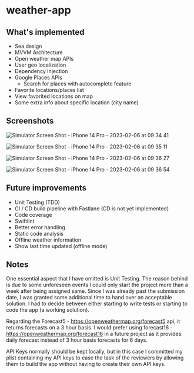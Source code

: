 # weather-app
## What's implemented
* Sea design
* MVVM Architecture
* Open weather map APIs
* User geo localization
* Dependency Injection
* Google Places APIs
  * Search for places with autocomplete feature
* Favorite locations/places list
* View favorited locations on map
* Some extra info about specific location (city name)

## Screenshots

![Simulator Screen Shot - iPhone 14 Pro - 2023-02-06 at 09 34 41](https://user-images.githubusercontent.com/23328986/216909063-a9351086-88e2-46bb-89a5-47c7f931a17c.png)

![Simulator Screen Shot - iPhone 14 Pro - 2023-02-06 at 09 35 11](https://user-images.githubusercontent.com/23328986/216909107-7053bcee-c903-40f8-8bcc-6c4a647f906f.png)

![Simulator Screen Shot - iPhone 14 Pro - 2023-02-06 at 09 36 27](https://user-images.githubusercontent.com/23328986/216909335-0e576262-076d-4eed-a828-824aa924fd40.png)

![Simulator Screen Shot - iPhone 14 Pro - 2023-02-06 at 09 36 54](https://user-images.githubusercontent.com/23328986/216909363-4b37b26a-9d17-44aa-8d1b-b09230fad550.png)

## Future improvements
* Unit Testing (TDD)
* CI / CD build pipeline with Fastlane (CD is not yet implemented)
* Code coverage
* Swiftlint
* Better error handling
* Static code analysis
* Offline weather information
* Show last time updated (offline mode)

## Notes
One essential aspect that I have omitted is Unit Testing. The reason behind is due to some unforeseen events I could only start the project more than a week after being assigned same. Since I was already past the submission date, I was granted some additional time to hand over an acceptable solution. I had to decide between either starting to write tests or starting to code the app (a working solution).

Regarding the Forecast5 - https://openweathermap.org/forecast5 api, it returns forecasts on a 3 hour basis. I would prefer using forecast16 - https://openweathermap.org/forecast16 in a future project as it provides daily forecast instead of 3 hour basis forecasts for 6 days.

API Keys normally should be kept locally, but in this case I committed my plist containing my API keys to ease the task of the reviewers by allowing them to build the app without having to create their own API keys.
